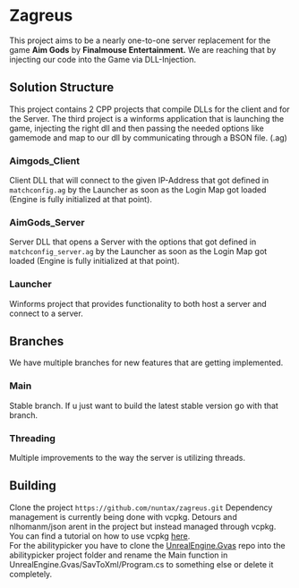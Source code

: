 # Zagreus
This project aims to be a nearly one-to-one server replacement for the game **Aim Gods** by **Finalmouse Entertainment.**
We are reaching that by injecting our code into the Game via DLL-Injection.



## Solution Structure
This project contains 2 CPP projects that compile DLLs for the client and for the Server.
The third project is a winforms application that is launching the game, injecting the right dll and then passing the needed options like gamemode and map to our dll by communicating through a BSON file. (.ag)
### Aimgods_Client
Client DLL that will connect to the given IP-Address that got defined in `matchconfig.ag` by the Launcher as soon as the Login Map got loaded (Engine is fully initialized at that point).
### AimGods_Server
Server DLL that opens a Server with the options that got defined in `matchconfig_server.ag` by the Launcher as soon as the Login Map got loaded (Engine is fully initialized at that point).
### Launcher
Winforms project that provides functionality to both host a server and connect to a server.
## Branches
We have multiple branches for new features that are getting implemented.
### Main
Stable branch. If u just want to build the latest stable version go with that branch.
### Threading
Multiple improvements to the way the server is utilizing threads.
## Building
Clone the project `https://github.com/nuntax/zagreus.git`
Dependency management is currently being done with vcpkg.
Detours and nlhomanm/json arent in the project but instead managed through vcpkg.
You can find a tutorial on how to use vcpkg [here](https://vcpkg.io/en/getting-started).<br/>
For the abilitypicker you have to clone the [UnrealEngine.Gvas](https://github.com/SparkyTD/UnrealEngine.Gvas) repo into the abilitypicker project folder and rename the Main function in UnrealEngine.Gvas/SavToXml/Program.cs to something else or delete it completely.
